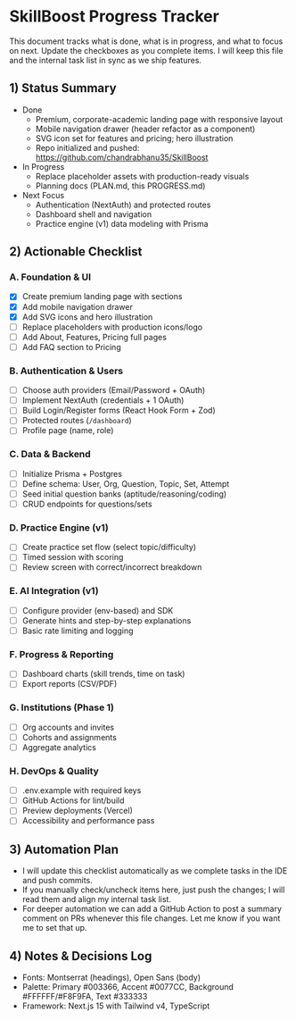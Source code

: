 # SkillBoost Progress Tracker

This document tracks what is done, what is in progress, and what to focus on next. Update the checkboxes as you complete items. I will keep this file and the internal task list in sync as we ship features.

## 1) Status Summary
- Done
  - Premium, corporate-academic landing page with responsive layout
  - Mobile navigation drawer (header refactor as a component)
  - SVG icon set for features and pricing; hero illustration
  - Repo initialized and pushed: https://github.com/chandrabhanu35/SkillBoost
- In Progress
  - Replace placeholder assets with production-ready visuals
  - Planning docs (PLAN.md, this PROGRESS.md)
- Next Focus
  - Authentication (NextAuth) and protected routes
  - Dashboard shell and navigation
  - Practice engine (v1) data modeling with Prisma

## 2) Actionable Checklist

### A. Foundation & UI
- [x] Create premium landing page with sections
- [x] Add mobile navigation drawer
- [x] Add SVG icons and hero illustration
- [ ] Replace placeholders with production icons/logo
- [ ] Add About, Features, Pricing full pages
- [ ] Add FAQ section to Pricing

### B. Authentication & Users
- [ ] Choose auth providers (Email/Password + OAuth)
- [ ] Implement NextAuth (credentials + 1 OAuth)
- [ ] Build Login/Register forms (React Hook Form + Zod)
- [ ] Protected routes (`/dashboard`)
- [ ] Profile page (name, role)

### C. Data & Backend
- [ ] Initialize Prisma + Postgres
- [ ] Define schema: User, Org, Question, Topic, Set, Attempt
- [ ] Seed initial question banks (aptitude/reasoning/coding)
- [ ] CRUD endpoints for questions/sets

### D. Practice Engine (v1)
- [ ] Create practice set flow (select topic/difficulty)
- [ ] Timed session with scoring
- [ ] Review screen with correct/incorrect breakdown

### E. AI Integration (v1)
- [ ] Configure provider (env-based) and SDK
- [ ] Generate hints and step-by-step explanations
- [ ] Basic rate limiting and logging

### F. Progress & Reporting
- [ ] Dashboard charts (skill trends, time on task)
- [ ] Export reports (CSV/PDF)

### G. Institutions (Phase 1)
- [ ] Org accounts and invites
- [ ] Cohorts and assignments
- [ ] Aggregate analytics

### H. DevOps & Quality
- [ ] .env.example with required keys
- [ ] GitHub Actions for lint/build
- [ ] Preview deployments (Vercel)
- [ ] Accessibility and performance pass

## 3) Automation Plan
- I will update this checklist automatically as we complete tasks in the IDE and push commits.
- If you manually check/uncheck items here, just push the changes; I will read them and align my internal task list.
- For deeper automation we can add a GitHub Action to post a summary comment on PRs whenever this file changes. Let me know if you want me to set that up.

## 4) Notes & Decisions Log
- Fonts: Montserrat (headings), Open Sans (body)
- Palette: Primary #003366, Accent #0077CC, Background #FFFFFF/#F8F9FA, Text #333333
- Framework: Next.js 15 with Tailwind v4, TypeScript

